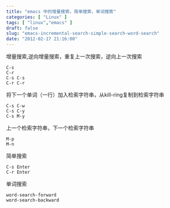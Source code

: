 ```yaml
---
title: "emacs 中的增量搜索，简单搜索，单词搜索"
categories: [ "Linux" ]
tags: [ "linux","emacs" ]
draft: false
slug: "emacs-incremental-search-simple-search-word-search"
date: "2012-02-17 21:16:00"
---
```


增量搜索,逆向增量搜索，重复上一次搜索，逆向上一次搜索

    C-s
    C-r
    C-s C-s
    C-r C-r


<!--more-->


将下一个单词（一行）加入检索字符串，从kill-ring复制到检索字符串

    C-s C-w
    C-s C-y
    C-s M-y

上一个检索字符串，下一个检索字符串

    M-p
    M-n

简单搜索

    C-s Enter
    C-r Enter

单词搜索

    word-search-forward
    word-search-backward 

